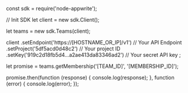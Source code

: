 const sdk = require('node-appwrite');

// Init SDK
let client = new sdk.Client();

let teams = new sdk.Teams(client);

client
    .setEndpoint('https://[HOSTNAME_OR_IP]/v1') // Your API Endpoint
    .setProject('5df5acd0d48c2') // Your project ID
    .setKey('919c2d18fb5d4...a2ae413da83346ad2') // Your secret API key
;

let promise = teams.getMembership('[TEAM_ID]', '[MEMBERSHIP_ID]');

promise.then(function (response) {
    console.log(response);
}, function (error) {
    console.log(error);
});